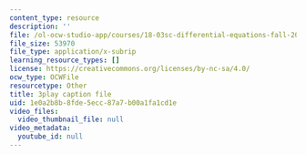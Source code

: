 ```yaml
---
content_type: resource
description: ''
file: /ol-ocw-studio-app/courses/18-03sc-differential-equations-fall-2011/1e0a2b8b8fde5ecc87a7b00a1fa1cd1e_eyNm7XGJr4s.vtt
file_size: 53970
file_type: application/x-subrip
learning_resource_types: []
license: https://creativecommons.org/licenses/by-nc-sa/4.0/
ocw_type: OCWFile
resourcetype: Other
title: 3play caption file
uid: 1e0a2b8b-8fde-5ecc-87a7-b00a1fa1cd1e
video_files:
  video_thumbnail_file: null
video_metadata:
  youtube_id: null
---
```

